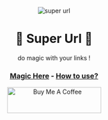<p align="center">
    <image src="https://github.com/Anas-Dew/super-url/blob/main/files/SUPERICON_HD.png" alt='super url'>
</p>

<h1 align="center">
🚀 Super Url 🚀
</h1>

<p align="center">
do magic with your links !
</p>

<h3 align="center">
<a href='https://superurl.pythonanywhere.com/' target='_blank'>Magic Here</a>
    -
<a href='https://github.com/Anas-Dew/super-url/blob/main/files/tutorial.gif' target='_blank'>How to use?</a>
</h3>

<p align="center">
   <a href="https://www.buymeacoffee.com/anasraza" target="_blank"><img src="https://cdn.buymeacoffee.com/buttons/v2/default-yellow.png" alt="Buy Me A Coffee" style="height: 60px !important;width: 217px !important;" ></a>
</p>
